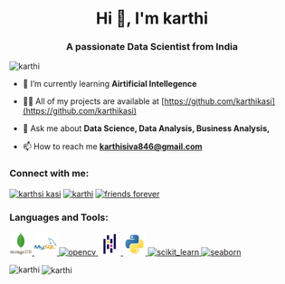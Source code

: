 <h1 align="center">Hi 👋, I'm karthi</h1>
<h3 align="center">A passionate Data Scientist from India</h3>

<p align="left"> <img src="https://komarev.com/ghpvc/?username=karthi&label=Profile%20views&color=0e75b6&style=flat" alt="karthi" /> </p>

- 🌱 I’m currently learning **Airtificial Intellegence**

- 👨‍💻 All of my projects are available at [https://github.com/karthikasi](https://github.com/karthikasi)

- 💬 Ask me about **Data Science, Data Analysis, Business Analysis,**

- 📫 How to reach me **karthisiva846@gmail.com**

<h3 align="left">Connect with me:</h3>
<p align="left">
<a href="https://linkedin.com/in/karthsi kasi" target="blank"><img align="center" src="https://raw.githubusercontent.com/rahuldkjain/github-profile-readme-generator/master/src/images/icons/Social/linked-in-alt.svg" alt="karthsi kasi" height="30" width="40" /></a>
<a href="https://kaggle.com/karthi" target="blank"><img align="center" src="https://raw.githubusercontent.com/rahuldkjain/github-profile-readme-generator/master/src/images/icons/Social/kaggle.svg" alt="karthi" height="30" width="40" /></a>
<a href="https://www.youtube.com/c/friends forever" target="blank"><img align="center" src="https://raw.githubusercontent.com/rahuldkjain/github-profile-readme-generator/master/src/images/icons/Social/youtube.svg" alt="friends forever" height="30" width="40" /></a>
</p>

<h3 align="left">Languages and Tools:</h3>
<p align="left"> <a href="https://www.mongodb.com/" target="_blank" rel="noreferrer"> <img  src="https://raw.githubusercontent.com/devicons/devicon/master/icons/mongodb/mongodb-original-wordmark.svg" alt="mongodb" width="40" height="40"/> </a> <a href="https://www.mysql.com/" target="_blank" rel="noreferrer"> <img src="https://raw.githubusercontent.com/devicons/devicon/master/icons/mysql/mysql-original-wordmark.svg" alt="mysql" width="40" height="40"/> </a> <a href="https://opencv.org/" target="_blank" rel="noreferrer"> <img src="https://www.vectorlogo.zone/logos/opencv/opencv-icon.svg" alt="opencv" width="40" height="40"/> </a> <a href="https://pandas.pydata.org/" target="_blank" rel="noreferrer"> <img src="https://raw.githubusercontent.com/devicons/devicon/2ae2a900d2f041da66e950e4d48052658d850630/icons/pandas/pandas-original.svg" alt="pandas" width="40" height="40"/> </a> <a href="https://www.python.org" target="_blank" rel="noreferrer"> <img src="https://raw.githubusercontent.com/devicons/devicon/master/icons/python/python-original.svg" alt="python" width="40" height="40"/> </a> <a href="https://scikit-learn.org/" target="_blank" rel="noreferrer"> <img src="https://upload.wikimedia.org/wikipedia/commons/0/05/Scikit_learn_logo_small.svg" alt="scikit_learn" width="40" height="40"/> </a> <a href="https://seaborn.pydata.org/" target="_blank" rel="noreferrer"> <img src="https://seaborn.pydata.org/_images/logo-mark-lightbg.svg" alt="seaborn" width="40" height="40"/> </a> </p>

<p><img align="left" src="https://github-readme-stats.vercel.app/api/top-langs?username=karthi&show_icons=true&locale=en&layout=compact" alt="karthi" /></p>

<p>&nbsp;<img align="center" src="https://github-readme-stats.vercel.app/api?username=karthi&show_icons=true&locale=en" alt="karthi" /></p>
